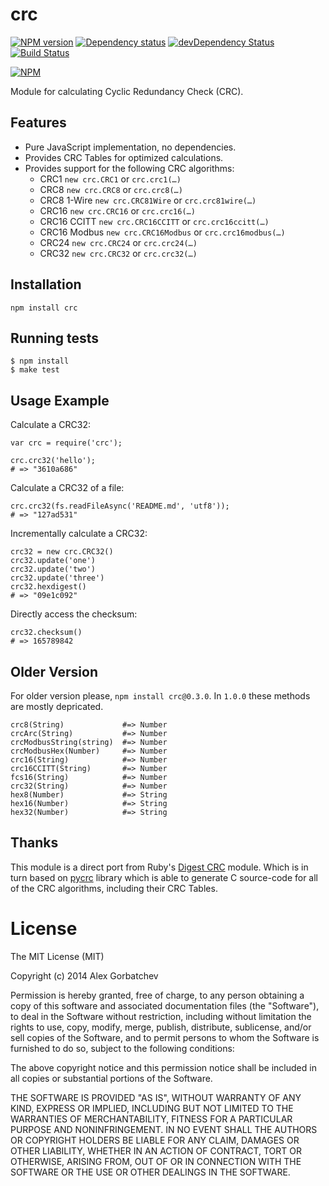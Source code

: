 # crc

[![NPM version](https://badge.fury.io/js/crc.png)](http://badge.fury.io/js/crc)
[![Dependency status](https://david-dm.org/alexgorbatchev/crc.png)](https://david-dm.org/alexgorbatchev/crc)
[![devDependency Status](https://david-dm.org/alexgorbatchev/crc/dev-status.png)](https://david-dm.org/alexgorbatchev/crc#info=devDependencies)
[![Build Status](https://secure.travis-ci.org/alexgorbatchev/crc.png?branch=master)](https://travis-ci.org/alexgorbatchev/crc)

[![NPM](https://nodei.co/npm/crc.png?downloads=true)](https://npmjs.org/package/crc)

Module for calculating Cyclic Redundancy Check (CRC).

## Features

* Pure JavaScript implementation, no dependencies.
* Provides CRC Tables for optimized calculations.
* Provides support for the following CRC algorithms:
  * CRC1 `new crc.CRC1` or `crc.crc1(…)`
  * CRC8 `new crc.CRC8` or `crc.crc8(…)`
  * CRC8 1-Wire `new crc.CRC81Wire` or `crc.crc81wire(…)`
  * CRC16 `new crc.CRC16` or `crc.crc16(…)`
  * CRC16 CCITT `new crc.CRC16CCITT` or `crc.crc16ccitt(…)`
  * CRC16 Modbus `new crc.CRC16Modbus` or `crc.crc16modbus(…)`
  * CRC24 `new crc.CRC24` or `crc.crc24(…)`
  * CRC32 `new crc.CRC32` or `crc.crc32(…)`

## Installation

    npm install crc

## Running tests

    $ npm install
    $ make test

## Usage Example

Calculate a CRC32:

    var crc = require('crc');

    crc.crc32('hello');
    # => "3610a686"

Calculate a CRC32 of a file:

    crc.crc32(fs.readFileAsync('README.md', 'utf8'));
    # => "127ad531"

Incrementally calculate a CRC32:

    crc32 = new crc.CRC32()
    crc32.update('one')
    crc32.update('two')
    crc32.update('three')
    crc32.hexdigest()
    # => "09e1c092"

Directly access the checksum:

    crc32.checksum()
    # => 165789842

## Older Version

For older version please, `npm install crc@0.3.0`. In `1.0.0` these methods are mostly depricated.

    crc8(String)             #=> Number
    crcArc(String)           #=> Number
    crcModbusString(string)  #=> Number
    crcModbusHex(Number)     #=> Number
    crc16(String)            #=> Number
    crc16CCITT(String)       #=> Number
    fcs16(String)            #=> Number
    crc32(String)            #=> Number
    hex8(Number)             #=> String
    hex16(Number)            #=> String
    hex32(Number)            #=> String

## Thanks

This module is a direct port from Ruby's [Digest CRC](https://github.com/postmodern/digest-crc)
module. Which is in turn based on [pycrc](http://www.tty1.net/pycrc/) library
which is able to generate C source-code for all of the CRC algorithms,
including their CRC Tables.

# License

The MIT License (MIT)

Copyright (c) 2014 Alex Gorbatchev

Permission is hereby granted, free of charge, to any person obtaining a copy
of this software and associated documentation files (the "Software"), to deal
in the Software without restriction, including without limitation the rights
to use, copy, modify, merge, publish, distribute, sublicense, and/or sell
copies of the Software, and to permit persons to whom the Software is
furnished to do so, subject to the following conditions:

The above copyright notice and this permission notice shall be included in
all copies or substantial portions of the Software.

THE SOFTWARE IS PROVIDED "AS IS", WITHOUT WARRANTY OF ANY KIND, EXPRESS OR
IMPLIED, INCLUDING BUT NOT LIMITED TO THE WARRANTIES OF MERCHANTABILITY,
FITNESS FOR A PARTICULAR PURPOSE AND NONINFRINGEMENT. IN NO EVENT SHALL THE
AUTHORS OR COPYRIGHT HOLDERS BE LIABLE FOR ANY CLAIM, DAMAGES OR OTHER
LIABILITY, WHETHER IN AN ACTION OF CONTRACT, TORT OR OTHERWISE, ARISING FROM,
OUT OF OR IN CONNECTION WITH THE SOFTWARE OR THE USE OR OTHER DEALINGS IN
THE SOFTWARE.
